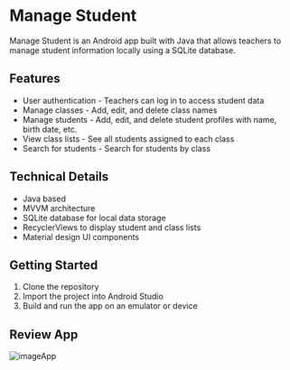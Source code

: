 # Manage Student
Manage Student is an Android app built with Java that allows teachers to manage student information locally using a SQLite database.

## Features
 - User authentication - Teachers can log in to access student data
 - Manage classes - Add, edit, and delete class names
 - Manage students - Add, edit, and delete student profiles with name, birth date, etc.
 - View class lists - See all students assigned to each class
 - Search for students - Search for students by class
## Technical Details
 - Java based
 - MVVM architecture
 - SQLite database for local data storage
 - RecyclerViews to display student and class lists
 - Material design UI components
## Getting Started
 1. Clone the repository
 2. Import the project into Android Studio 
 3. Build and run the app on an emulator or device

## Review App
![imageApp](https://github.com/MinhxThanh/Android_ASM_Manage_Student/assets/86583870/b5866a1a-c031-4181-b447-f1acbb39ccd6)
